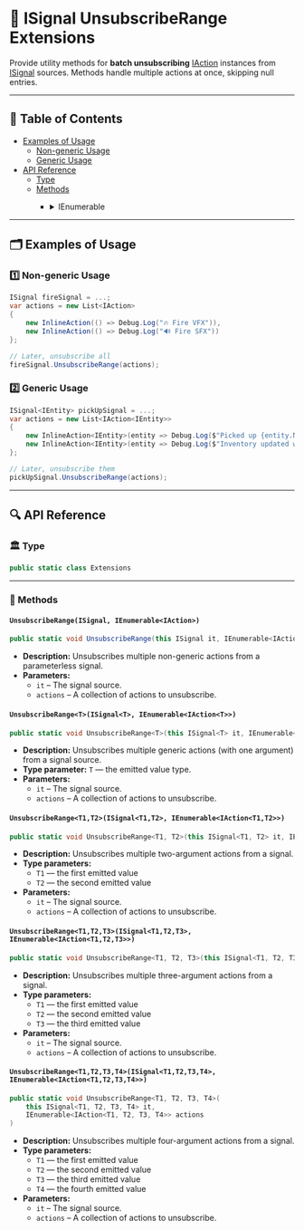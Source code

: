 # 🧩 ISignal UnsubscribeRange Extensions

Provide utility methods for **batch unsubscribing** [IAction](../Actions/IActions.md) instances
from [ISignal](ISignals.md) sources.
Methods handle multiple actions at once, skipping null entries.


---

## 📑 Table of Contents

<ul>
  <li>
    <summary><a href="#-examples-of-usage">Examples of Usage</a></summary>
    <ul>
      <li><a href="#ex1">Non-generic Usage</a></li>
      <li><a href="#ex2">Generic Usage</a></li>
    </ul>
  </li>

  <li>
    <summary><a href="#-api-reference">API Reference</a></summary>
    <ul>
      <li><a href="#-type">Type</a></li>
      <li><a href="#-methods">Methods</a></li>
      <ul>
        <li>
          <details>
            <summary>IEnumerable</summary>
            <ul>
              <li><a href="#unsubscriberangeisignal-ienumerableiaction">UnsubscribeRange(ISignal, IEnumerable&lt;IAction&gt;)</a></li>
              <li><a href="#unsubscribetisignalt-ienumerableiactiont">UnsubscribeRange&lt;T&gt;(ISignal&lt;T&gt;, IEnumerable&lt;IAction&lt;T&gt;&gt;)</a></li>
              <li><a href="#unsubscribet1-t2isignalt1-t2-ienumerableiactiont1-t2">UnsubscribeRange&lt;T1, T2&gt;(ISignal&lt;T1, T2&gt;, IEnumerable&lt;IAction&lt;T1, T2&gt;&gt;)</a></li>
              <li><a href="#unsubscribet1-t2-t3isignalt1-t2-t3-ienumerableiactiont1-t2-t3">UnsubscribeRange&lt;T1, T2, T3&gt;(ISignal&lt;T1, T2, T3&gt;, IEnumerable&lt;IAction&lt;T1, T2, T3&gt;&gt;)</a></li>
              <li><a href="#unsubscribet1-t2-t3-t4isignalt1-t2-t3-t4-ienumerableiactiont1-t2-t3-t4">UnsubscribeRange&lt;T1, T2, T3, T4&gt;(ISignal&lt;T1, T2, T3, T4&gt;, IEnumerable&lt;IAction&lt;T1, T2, T3, T4&gt;&gt;)</a></li>
            </ul>
          </details>
        </li>
      </ul>
    </ul>
  </li>
</ul>


---

## 🗂 Examples of Usage

### 1️⃣ Non-generic Usage <div id="ex1"></div>

```csharp
ISignal fireSignal = ...;
var actions = new List<IAction>
{
    new InlineAction(() => Debug.Log("🔥 Fire VFX")),
    new InlineAction(() => Debug.Log("🔊 Fire SFX"))
};

// Later, unsubscribe all
fireSignal.UnsubscribeRange(actions);
```

### 2️⃣ Generic Usage <div id="ex2"></div>

```csharp
ISignal<IEntity> pickUpSignal = ...;
var actions = new List<IAction<IEntity>>
{
    new InlineAction<IEntity>(entity => Debug.Log($"Picked up {entity.Name}")),
    new InlineAction<IEntity>(entity => Debug.Log($"Inventory updated with {entity.Name}"))
};

// Later, unsubscribe them
pickUpSignal.UnsubscribeRange(actions);
```

---

## 🔍 API Reference

### 🏛️ Type <div id="-type"></div>

```csharp
public static class Extensions
```

---

### 🏹 Methods


<div id="unsubscriberangeisignal-ienumerableiaction"></div>

#### `UnsubscribeRange(ISignal, IEnumerable<IAction>)`

```csharp
public static void UnsubscribeRange(this ISignal it, IEnumerable<IAction> actions)
```

- **Description:** Unsubscribes multiple non-generic actions from a parameterless signal.
- **Parameters:**
    - `it` – The signal source.
    - `actions` – A collection of actions to unsubscribe.

<div id="unsubscribetisignalt-ienumerableiactiont"></div>

#### `UnsubscribeRange<T>(ISignal<T>, IEnumerable<IAction<T>>)`

```csharp
public static void UnsubscribeRange<T>(this ISignal<T> it, IEnumerable<IAction<T>> actions)
```

- **Description:** Unsubscribes multiple generic actions (with one argument) from a signal source.
- **Type parameter:** `T` — the emitted value type.
- **Parameters:**
    - `it` – The signal source.
    - `actions` – A collection of actions to unsubscribe.

<div id="unsubscribet1-t2isignalt1-t2-ienumerableiactiont1-t2"></div>

#### `UnsubscribeRange<T1,T2>(ISignal<T1,T2>, IEnumerable<IAction<T1,T2>>)`

```csharp
public static void UnsubscribeRange<T1, T2>(this ISignal<T1, T2> it, IEnumerable<IAction<T1, T2>> actions)
```

- **Description:** Unsubscribes multiple two-argument actions from a signal.
- **Type parameters:**
    - `T1` — the first emitted value
    - `T2` — the second emitted value
- **Parameters:**
    - `it` – The signal source.
    - `actions` – A collection of actions to unsubscribe.

<div id="unsubscribet1-t2-t3isignalt1-t2-t3-ienumerableiactiont1-t2-t3"></div>

#### `UnsubscribeRange<T1,T2,T3>(ISignal<T1,T2,T3>, IEnumerable<IAction<T1,T2,T3>>)`

```csharp
public static void UnsubscribeRange<T1, T2, T3>(this ISignal<T1, T2, T3> it, IEnumerable<IAction<T1, T2, T3>> actions)
```

- **Description:** Unsubscribes multiple three-argument actions from a signal.
- **Type parameters:**
    - `T1` — the first emitted value
    - `T2` — the second emitted value
    - `T3` — the third emitted value
- **Parameters:**
    - `it` – The signal source.
    - `actions` – A collection of actions to unsubscribe.

<div id="unsubscribet1-t2-t3-t4isignalt1-t2-t3-t4-ienumerableiactiont1-t2-t3-t4"></div>

#### `UnsubscribeRange<T1,T2,T3,T4>(ISignal<T1,T2,T3,T4>, IEnumerable<IAction<T1,T2,T3,T4>>)`

```csharp
public static void UnsubscribeRange<T1, T2, T3, T4>(
    this ISignal<T1, T2, T3, T4> it,
    IEnumerable<IAction<T1, T2, T3, T4>> actions
)
```

- **Description:** Unsubscribes multiple four-argument actions from a signal.
- **Type parameters:**
    - `T1` — the first emitted value
    - `T2` — the second emitted value
    - `T3` — the third emitted value
    - `T4` — the fourth emitted value
- **Parameters:**
    - `it` – The signal source.
    - `actions` – A collection of actions to unsubscribe.

<!--

#### `ISignal<T1, T2>` (with two parameters)

```csharp
ISignal<IEntity, int> hitSignal = ...;
var actions = new List<IAction<IEntity, int>>
{
    new InlineAction<IEntity, int>((entity, damage) => Debug.Log($"{entity.Name} lost {damage} HP")),
    new InlineAction<IEntity, int>((entity, damage) => Debug.Log($"UI updated for {entity.Name}"))
};

// Later, unsubscribe them
hitSignal.UnsubscribeRange(actions);
```

#### `ISignal<T1, T2, T3>` (with three parameters)

```csharp
ISignal<IEntity, int, bool> attackSignal = ...;
var actions = new List<IAction<IEntity, int, bool>>
{
    new InlineAction<IEntity, int, bool>((entity, dmg, crit) => 
        Debug.Log($"{entity.Name} took {dmg} damage (Crit: {crit})")),
    new InlineAction<IEntity, int, bool>((entity, dmg, crit) => 
        Debug.Log($"Combat log updated for {entity.Name}"))
};

// Later, unsubscribe them
attackSignal.UnsubscribeRange(actions);
```

#### `ISignal<T1, T2, T3, T4>` (with four parameters)

```csharp
ISignal<IEntity, int, bool, Vector3> shootSignal = ...;
var actions = new List<IAction<IEntity, int, bool, Vector3>>
{
    new InlineAction<IEntity, int, bool, Vector3>((entity, ammo, success, pos) =>
        Debug.Log($"{entity.Name} fired {ammo} bullets (Success: {success}) at {pos}")),

    new InlineAction<IEntity, int, bool, Vector3>((entity, ammo, success, pos) =>
        Debug.Log($"Recoil effect triggered at {pos}"))
};

// Later, unsubscribe them
shootSignal.UnsubscribeRange(actions);
```

-->
